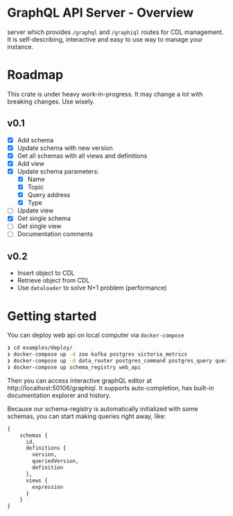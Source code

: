 # GraphQL API Server - Overview

server which provides `/graphql` and `/graphiql` routes for CDL management.
It is self-describing, interactive and easy to use way to manage your instance.

# Roadmap

This crate is under heavy work-in-progress. It may change a lot with breaking changes. Use wisely.

## v0.1

* [x] Add schema
* [x] Update schema with new version
* [x] Get all schemas with all views and definitions
* [x] Add view
* [x] Update schema parameters:
  * [x] Name
  * [x] Topic
  * [x] Query address
  * [x] Type
* [ ] Update view
* [x] Get single schema
* [ ] Get single view
* [ ] Documentation comments

## v0.2
* Insert object to CDL
* Retrieve object from CDL
* Use `dataloader` to solve N+1 problem (performance)

# Getting started

You can deploy web api on local computer via `docker-compose`

``` sh
❯ cd examples/deploy/
❯ docker-compose up -d zoo kafka postgres victoria_metrics
❯ docker-compose up -d data_router postgres_command postgres_query query_router victoria_query
❯ docker-compose up schema_registry web_api
```

Then you can access interactive graphQL editor at http://localhost:50106/graphiql. It supports auto-completion, has built-in documentation explorer and history. 

Because our schema-registry is automatically initialized with some schemas, you can start making queries right away, like:

``` graphql
{
    schemas {
      id,
      definitions {
        version,
        queriedVersion,
        definition
      },
      views {
        expression
      }
    }
}
```
